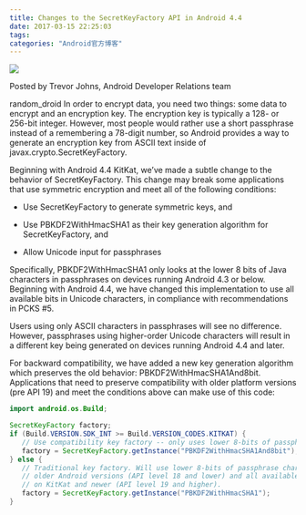 ```yaml
---
title: Changes to the SecretKeyFactory API in Android 4.4
date: 2017-03-15 22:25:03
tags:
categories: "Android官方博客"
---
```


![](/images/categories/android/android-developer-blog/android_developer_blog.png)

Posted by Trevor Johns, Android Developer Relations team

random_droid
In order to encrypt data, you need two things: some data to encrypt and an encryption key. The encryption key is typically a 128- or 256-bit integer. However, most people would rather use a short passphrase instead of a remembering a 78-digit number, so Android provides a way to generate an encryption key from ASCII text inside of javax.crypto.SecretKeyFactory.

Beginning with Android 4.4 KitKat, we’ve made a subtle change to the behavior of SecretKeyFactory. This change may break some applications that use symmetric encryption and meet all of the following conditions:

  * Use SecretKeyFactory to generate symmetric keys, and

  * Use PBKDF2WithHmacSHA1 as their key generation algorithm for SecretKeyFactory, and

  * Allow Unicode input for passphrases

Specifically, PBKDF2WithHmacSHA1 only looks at the lower 8 bits of Java characters in passphrases on devices running Android 4.3 or below. Beginning with Android 4.4, we have changed this implementation to use all available bits in Unicode characters, in compliance with recommendations in PCKS #5.

Users using only ASCII characters in passphrases will see no difference. However, passphrases using higher-order Unicode characters will result in a different key being generated on devices running Android 4.4 and later.

For backward compatibility, we have added a new key generation algorithm which preserves the old behavior: PBKDF2WithHmacSHA1And8bit. Applications that need to preserve compatibility with older platform versions (pre API 19) and meet the conditions above can make use of this code:

```java
import android.os.Build;

SecretKeyFactory factory;
if (Build.VERSION.SDK_INT >= Build.VERSION_CODES.KITKAT) {
   // Use compatibility key factory -- only uses lower 8-bits of passphrase chars
   factory = SecretKeyFactory.getInstance("PBKDF2WithHmacSHA1And8bit");
} else {
   // Traditional key factory. Will use lower 8-bits of passphrase chars on
   // older Android versions (API level 18 and lower) and all available bits
   // on KitKat and newer (API level 19 and higher).
   factory = SecretKeyFactory.getInstance("PBKDF2WithHmacSHA1");
}
```
